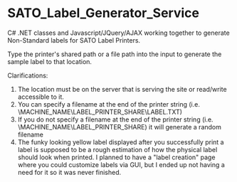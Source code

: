 ﻿SATO_Label_Generator_Service
==============

C# .NET classes and Javascript/JQuery/AJAX working together to generate Non-Standard labels for SATO Label Printers.

Type the printer's shared path or a file path into the input to generate the sample label to that location.  

Clarifications:

1.  The location must be on the server that is serving the site or read/write accessible to it. 
2.  You can specify a filename at the end of the printer string (i.e. \\MACHINE_NAME\LABEL_PRINTER_SHARE\LABEL.TXT)
3.  If you do not specify a filename at the end of the printer string (i.e. \\MACHINE_NAME\LABEL_PRINTER_SHARE\) it will generate a random filename
4.  The funky looking yellow label displayed after you successfully print a label is supposed to be a rough estimation of how the physical label should look when printed.  I planned to have a "label creation" page where you could customize labels via GUI, but I ended up not having a need for it so it was never finished.
  
